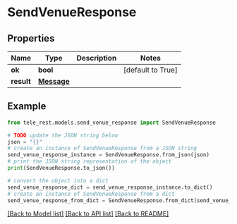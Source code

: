 # SendVenueResponse


## Properties

Name | Type | Description | Notes
------------ | ------------- | ------------- | -------------
**ok** | **bool** |  | [default to True]
**result** | [**Message**](Message.md) |  | 

## Example

```python
from tele_rest.models.send_venue_response import SendVenueResponse

# TODO update the JSON string below
json = "{}"
# create an instance of SendVenueResponse from a JSON string
send_venue_response_instance = SendVenueResponse.from_json(json)
# print the JSON string representation of the object
print(SendVenueResponse.to_json())

# convert the object into a dict
send_venue_response_dict = send_venue_response_instance.to_dict()
# create an instance of SendVenueResponse from a dict
send_venue_response_from_dict = SendVenueResponse.from_dict(send_venue_response_dict)
```
[[Back to Model list]](../README.md#documentation-for-models) [[Back to API list]](../README.md#documentation-for-api-endpoints) [[Back to README]](../README.md)


